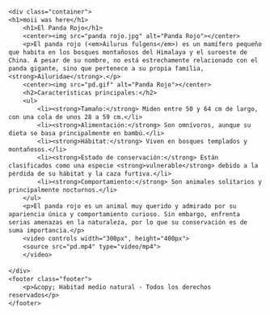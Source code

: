 <!DOCTYPE html>
<html lang="es">
<head>
    <meta charset="UTF-8">
    <meta name="viewport" content="width=device-width, initial-scale=1.0">
    <link rel="shortcut icon" href="panda rojo.jpg" type="image/x-icon">
    <link rel="stylesheet" href="index.css">
    <title>Características del Panda Rojo</title>
</head>
<body>

    <div class="container">
    <h1>moii was here</h1>
        <h1>El Panda Rojo</h1>
        <center><img src="panda rojo.jpg" alt="Panda Rojo"></center>
        <p>El panda rojo (<em>Ailurus fulgens</em>) es un mamífero pequeño que habita en los bosques montañosos del Himalaya y el suroeste de China. A pesar de su nombre, no está estrechamente relacionado con el panda gigante, sino que pertenece a su propia familia, <strong>Ailuridae</strong>.</p>
        <center><img src="pd.gif" alt="Panda Rojo"></center>
        <h2>Características principales:</h2>
        <ul>
            <li><strong>Tamaño:</strong> Miden entre 50 y 64 cm de largo, con una cola de unos 28 a 59 cm.</li>
            <li><strong>Alimentación:</strong> Son omnívoros, aunque su dieta se basa principalmente en bambú.</li>
            <li><strong>Hábitat:</strong> Viven en bosques templados y montañosos.</li>
            <li><strong>Estado de conservación:</strong> Están clasificados como una especie <strong>vulnerable</strong> debido a la pérdida de su hábitat y la caza furtiva.</li>
            <li><strong>Comportamiento:</strong> Son animales solitarios y principalmente nocturnos.</li>
        </ul>
        <p>El panda rojo es un animal muy querido y admirado por su apariencia única y comportamiento curioso. Sin embargo, enfrenta serias amenazas en la naturaleza, por lo que su conservación es de suma importancia.</p>
        <video controls width="300px", height="400px">
        <source src="pd.mp4" type="video/mp4">
        </video>
        
    </div>
    <footer class="footer">
        <p>&copy; Habitad medio natural - Todos los derechos reservados</p>
    </footer>

</body>
</html>
